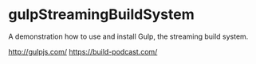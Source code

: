 # gulpStreamingBuildSystem
A demonstration how to use and install Gulp, the streaming build system.

http://gulpjs.com/
https://build-podcast.com/
